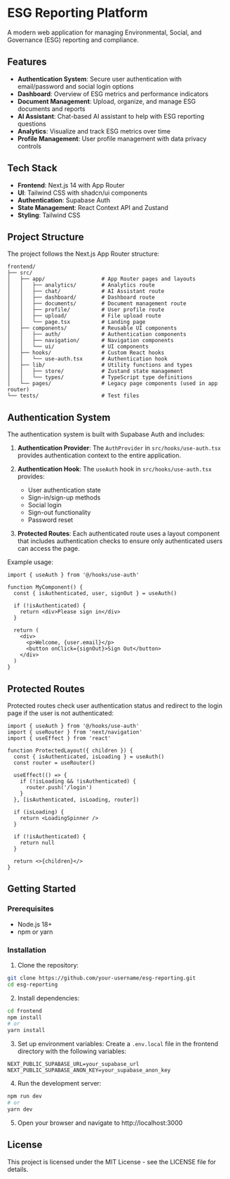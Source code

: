 # ESG Reporting Platform

A modern web application for managing Environmental, Social, and Governance (ESG) reporting and compliance.

## Features

- **Authentication System**: Secure user authentication with email/password and social login options
- **Dashboard**: Overview of ESG metrics and performance indicators
- **Document Management**: Upload, organize, and manage ESG documents and reports
- **AI Assistant**: Chat-based AI assistant to help with ESG reporting questions
- **Analytics**: Visualize and track ESG metrics over time
- **Profile Management**: User profile management with data privacy controls

## Tech Stack

- **Frontend**: Next.js 14 with App Router
- **UI**: Tailwind CSS with shadcn/ui components
- **Authentication**: Supabase Auth
- **State Management**: React Context API and Zustand
- **Styling**: Tailwind CSS

## Project Structure

The project follows the Next.js App Router structure:

```
frontend/
├── src/
│   ├── app/                  # App Router pages and layouts
│   │   ├── analytics/        # Analytics route
│   │   ├── chat/             # AI Assistant route  
│   │   ├── dashboard/        # Dashboard route
│   │   ├── documents/        # Document management route
│   │   ├── profile/          # User profile route
│   │   ├── upload/           # File upload route
│   │   └── page.tsx          # Landing page
│   ├── components/           # Reusable UI components
│   │   ├── auth/             # Authentication components
│   │   ├── navigation/       # Navigation components
│   │   └── ui/               # UI components
│   ├── hooks/                # Custom React hooks
│   │   └── use-auth.tsx      # Authentication hook
│   ├── lib/                  # Utility functions and types
│   │   ├── store/            # Zustand state management
│   │   └── types/            # TypeScript type definitions
│   └── pages/                # Legacy page components (used in app router)
└── tests/                    # Test files
```

## Authentication System

The authentication system is built with Supabase Auth and includes:

1. **Authentication Provider**: The `AuthProvider` in `src/hooks/use-auth.tsx` provides authentication context to the entire application.
2. **Authentication Hook**: The `useAuth` hook in `src/hooks/use-auth.tsx` provides:
   - User authentication state
   - Sign-in/sign-up methods
   - Social login
   - Sign-out functionality
   - Password reset

3. **Protected Routes**: Each authenticated route uses a layout component that includes authentication checks to ensure only authenticated users can access the page.

Example usage:

```tsx
import { useAuth } from '@/hooks/use-auth'

function MyComponent() {
  const { isAuthenticated, user, signOut } = useAuth()
  
  if (!isAuthenticated) {
    return <div>Please sign in</div>
  }
  
  return (
    <div>
      <p>Welcome, {user.email}</p>
      <button onClick={signOut}>Sign Out</button>
    </div>
  )
}
```

## Protected Routes

Protected routes check user authentication status and redirect to the login page if the user is not authenticated:

```tsx
import { useAuth } from '@/hooks/use-auth'
import { useRouter } from 'next/navigation'
import { useEffect } from 'react'

function ProtectedLayout({ children }) {
  const { isAuthenticated, isLoading } = useAuth()
  const router = useRouter()
  
  useEffect(() => {
    if (!isLoading && !isAuthenticated) {
      router.push('/login')
    }
  }, [isAuthenticated, isLoading, router])
  
  if (isLoading) {
    return <LoadingSpinner />
  }
  
  if (!isAuthenticated) {
    return null
  }
  
  return <>{children}</>
}
```

## Getting Started

### Prerequisites

- Node.js 18+
- npm or yarn

### Installation

1. Clone the repository:
```bash
git clone https://github.com/your-username/esg-reporting.git
cd esg-reporting
```

2. Install dependencies:
```bash
cd frontend
npm install
# or
yarn install
```

3. Set up environment variables:
Create a `.env.local` file in the frontend directory with the following variables:
```
NEXT_PUBLIC_SUPABASE_URL=your_supabase_url
NEXT_PUBLIC_SUPABASE_ANON_KEY=your_supabase_anon_key
```

4. Run the development server:
```bash
npm run dev
# or
yarn dev
```

5. Open your browser and navigate to http://localhost:3000

## License

This project is licensed under the MIT License - see the LICENSE file for details.
